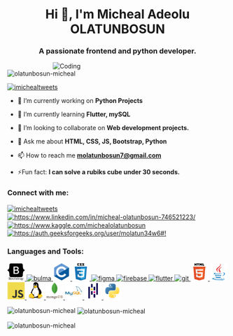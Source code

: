 <h1 align="center">Hi 👋, I'm Micheal Adeolu OLATUNBOSUN</h1>
<h3 align="center">A passionate frontend and python developer.</h3>
<img align="right" alt = "Coding" width = "400" src= "https://th.bing.com/th/id/R.c0d1b11e54c2b07f7353dd160e8ba80d?rik=BH2sjO5Vy1%2fC%2fg&pid=ImgRaw&r=0">
<p align="left"> <img src="https://komarev.com/ghpvc/?username=olatunbosun-micheal&label=Profile%20views&color=0e75b6&style=flat" alt="olatunbosun-micheal" /> </p>

<p align="left"> <a href="https://twitter.com/imichealtweets" target="blank"><img src="https://img.shields.io/twitter/follow/imichealtweets?logo=twitter&style=for-the-badge" alt="imichealtweets" /></a> </p>

- 🔭 I’m currently working on **Python Projects**

- 🌱 I’m currently learning **Flutter, mySQL**

- 👯 I’m looking to collaborate on **Web development projects.**

- 💬 Ask me about **HTML, CSS, JS, Bootstrap, Python**

- 📫 How to reach me **molatunbosun7@gmail.com**

- ⚡Fun fact: **I can solve a rubiks cube under 30 seconds.**

<h3 align="left">Connect with me:</h3>
<p align="left">
<a href="https://twitter.com/imichealtweets" target="blank"><img align="center" src="https://raw.githubusercontent.com/rahuldkjain/github-profile-readme-generator/master/src/images/icons/Social/twitter.svg" alt="imichealtweets" height="30" width="40" /></a>
<a href="https://linkedin.com/in/https://www.linkedin.com/in/micheal-olatunbosun-746521223/" target="blank"><img align="center" src="https://raw.githubusercontent.com/rahuldkjain/github-profile-readme-generator/master/src/images/icons/Social/linked-in-alt.svg" alt="https://www.linkedin.com/in/micheal-olatunbosun-746521223/" height="30" width="40" /></a>
<a href="https://kaggle.com/https://www.kaggle.com/michealolatunbosun" target="blank"><img align="center" src="https://raw.githubusercontent.com/rahuldkjain/github-profile-readme-generator/master/src/images/icons/Social/kaggle.svg" alt="https://www.kaggle.com/michealolatunbosun" height="30" width="40" /></a>
<a href="https://auth.geeksforgeeks.org/user/https://auth.geeksforgeeks.org/user/molatun34w6#!" target="blank"><img align="center" src="https://raw.githubusercontent.com/rahuldkjain/github-profile-readme-generator/master/src/images/icons/Social/geeks-for-geeks.svg" alt="https://auth.geeksforgeeks.org/user/molatun34w6#!" height="30" width="40" /></a>
</p>

<h3 align="left">Languages and Tools:</h3>
<p align="left"> <a href="https://getbootstrap.com" target="_blank" rel="noreferrer"> <img src="https://raw.githubusercontent.com/devicons/devicon/master/icons/bootstrap/bootstrap-plain-wordmark.svg" alt="bootstrap" width="40" height="40"/> </a> <a href="https://bulma.io/" target="_blank" rel="noreferrer"> <img src="https://raw.githubusercontent.com/gilbarbara/logos/804dc257b59e144eaca5bc6ffd16949752c6f789/logos/bulma.svg" alt="bulma" width="40" height="40"/> </a> <a href="https://www.cprogramming.com/" target="_blank" rel="noreferrer"> <img src="https://raw.githubusercontent.com/devicons/devicon/master/icons/c/c-original.svg" alt="c" width="40" height="40"/> </a> <a href="https://www.w3schools.com/css/" target="_blank" rel="noreferrer"> <img src="https://raw.githubusercontent.com/devicons/devicon/master/icons/css3/css3-original-wordmark.svg" alt="css3" width="40" height="40"/> </a> <a href="https://www.figma.com/" target="_blank" rel="noreferrer"> <img src="https://www.vectorlogo.zone/logos/figma/figma-icon.svg" alt="figma" width="40" height="40"/> </a> <a href="https://firebase.google.com/" target="_blank" rel="noreferrer"> <img src="https://www.vectorlogo.zone/logos/firebase/firebase-icon.svg" alt="firebase" width="40" height="40"/> </a> <a href="https://flutter.dev" target="_blank" rel="noreferrer"> <img src="https://www.vectorlogo.zone/logos/flutterio/flutterio-icon.svg" alt="flutter" width="40" height="40"/> </a> <a href="https://git-scm.com/" target="_blank" rel="noreferrer"> <img src="https://www.vectorlogo.zone/logos/git-scm/git-scm-icon.svg" alt="git" width="40" height="40"/> </a> <a href="https://www.w3.org/html/" target="_blank" rel="noreferrer"> <img src="https://raw.githubusercontent.com/devicons/devicon/master/icons/html5/html5-original-wordmark.svg" alt="html5" width="40" height="40"/> </a> <a href="https://www.java.com" target="_blank" rel="noreferrer"> <img src="https://raw.githubusercontent.com/devicons/devicon/master/icons/java/java-original.svg" alt="java" width="40" height="40"/> </a> <a href="https://developer.mozilla.org/en-US/docs/Web/JavaScript" target="_blank" rel="noreferrer"> <img src="https://raw.githubusercontent.com/devicons/devicon/master/icons/javascript/javascript-original.svg" alt="javascript" width="40" height="40"/> </a> <a href="https://www.linux.org/" target="_blank" rel="noreferrer"> <img src="https://raw.githubusercontent.com/devicons/devicon/master/icons/linux/linux-original.svg" alt="linux" width="40" height="40"/> </a> <a href="https://www.mongodb.com/" target="_blank" rel="noreferrer"> <img src="https://raw.githubusercontent.com/devicons/devicon/master/icons/mongodb/mongodb-original-wordmark.svg" alt="mongodb" width="40" height="40"/> </a> <a href="https://www.mysql.com/" target="_blank" rel="noreferrer"> <img src="https://raw.githubusercontent.com/devicons/devicon/master/icons/mysql/mysql-original-wordmark.svg" alt="mysql" width="40" height="40"/> </a> <a href="https://pandas.pydata.org/" target="_blank" rel="noreferrer"> <img src="https://raw.githubusercontent.com/devicons/devicon/2ae2a900d2f041da66e950e4d48052658d850630/icons/pandas/pandas-original.svg" alt="pandas" width="40" height="40"/> </a> <a href="https://www.python.org" target="_blank" rel="noreferrer"> <img src="https://raw.githubusercontent.com/devicons/devicon/master/icons/python/python-original.svg" alt="python" width="40" height="40"/> </a> </p>

<p><img align="left" src="https://github-readme-stats.vercel.app/api/top-langs?username=olatunbosun-micheal&show_icons=true&locale=en&layout=compact" alt="olatunbosun-micheal" /></p>

<p>&nbsp;<img align="center" src="https://github-readme-stats.vercel.app/api?username=olatunbosun-micheal&show_icons=true&locale=en" alt="olatunbosun-micheal" /></p>

<p><img align="center" src="https://github-readme-streak-stats.herokuapp.com/?user=olatunbosun-micheal&" alt="olatunbosun-micheal" /></p>
